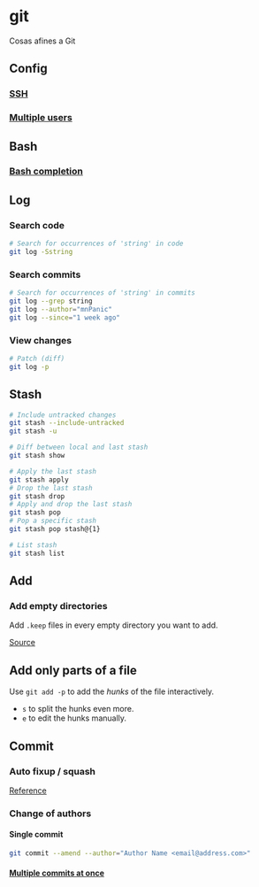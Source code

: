 # git

Cosas afines a Git

## Config

### [SSH](ssh.md)

### [Multiple users](multiple_users.md)

## Bash

### [Bash completion](https://github.com/bobthecow/git-flow-completion/wiki/Install-Bash-git-completion)

## Log

### Search code

```bash
# Search for occurrences of 'string' in code
git log -Sstring
```

### Search commits

```bash
# Search for occurrences of 'string' in commits
git log --grep string
git log --author="mnPanic"
git log --since="1 week ago"
```

### View changes

```bash
# Patch (diff)
git log -p
```

## Stash

```bash
# Include untracked changes
git stash --include-untracked
git stash -u

# Diff between local and last stash
git stash show

# Apply the last stash
git stash apply
# Drop the last stash
git stash drop
# Apply and drop the last stash
git stash pop
# Pop a specific stash
git stash pop stash@{1}

# List stash
git stash list
```

## Add

### Add empty directories

Add `.keep` files in every empty directory you want to add.

[Source](https://stackoverflow.com/questions/115983/how-can-i-add-an-empty-directory-to-a-git-repository)

## Add only parts of a file

Use `git add -p` to add the _hunks_ of the file interactively.

- `s` to split the hunks even more.
- `e` to edit the hunks manually.

## Commit

### Auto fixup / squash

[Reference](https://thoughtbot.com/blog/autosquashing-git-commits)

### Change of authors

#### Single commit

```bash
git commit --amend --author="Author Name <email@address.com>"
```

#### [Multiple commits at once](https://help.github.com/en/articles/changing-author-info)